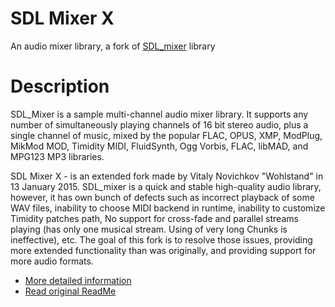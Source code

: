 # SDL Mixer X

An audio mixer library, a fork of [SDL_mixer](http://www.libsdl.org/projects/SDL_mixer/) library

# Description
SDL_Mixer is a sample multi-channel audio mixer library.
It supports any number of simultaneously playing channels of 16 bit stereo audio,
plus a single channel of music, mixed by the popular FLAC, OPUS, XMP, ModPlug,
MikMod MOD, Timidity MIDI, FluidSynth, Ogg Vorbis, FLAC, libMAD, and MPG123 MP3 libraries.

SDL Mixer X - is an extended fork made by Vitaly Novichkov "Wohlstand" in
13 January 2015. SDL_mixer is a quick and stable high-quality audio library,
however, it has own bunch of defects such as incorrect playback of some WAV files,
inability to choose MIDI backend in runtime, inability to customize Timidity patches path,
No support for cross-fade and parallel streams playing (has only one musical stream. 
Using of very long Chunks is ineffective), etc. The goal of this fork is to resolve those
issues, providing more extended functionality than was originally,
and providing support for more audio formats.

* [More detailed information](docs/index.md)
* [Read original ReadMe](README.txt)

